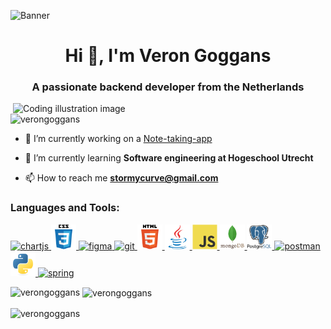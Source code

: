 ![Banner]([https://cdn.pixabay.com/photo/2023/05/23/06/51/code-8012054_1280.png](https://media.geeksforgeeks.org/wp-content/uploads/20221123153249/SkillsRequiredtoBecomeaBackendDeveloper.png))
<h1 align="center">Hi 👋, I'm Veron Goggans</h1>
<h3 align="center">A passionate backend developer from the Netherlands</h3>
<img align="right" alt="Coding illustration image" width="500" src="https://elitedigitalagency.com/blog/wp-content/uploads/2021/04/Screen-Shot-2021-04-26-at-5.43.16-PM.png">

<p align="left"> <img src="https://komarev.com/ghpvc/?username=verongoggans&label=Profile%20views&color=0e75b6&style=flat" alt="verongoggans" /> </p>

- 🔭 I’m currently working on a [Note-taking-app](https://github.com/VeronGoggans/Note-taking-app)

- 🌱 I’m currently learning **Software engineering at Hogeschool Utrecht**

- 📫 How to reach me **stormycurve@gmail.com**


<h3 align="left">Languages and Tools:</h3>
<p align="left"> <a href="https://www.chartjs.org" target="_blank" rel="noreferrer"> <img src="https://www.chartjs.org/media/logo-title.svg" alt="chartjs" width="40" height="40"/> </a> <a href="https://www.w3schools.com/css/" target="_blank" rel="noreferrer"> <img src="https://raw.githubusercontent.com/devicons/devicon/master/icons/css3/css3-original-wordmark.svg" alt="css3" width="40" height="40"/> </a> <a href="https://www.figma.com/" target="_blank" rel="noreferrer"> <img src="https://www.vectorlogo.zone/logos/figma/figma-icon.svg" alt="figma" width="40" height="40"/> </a> <a href="https://git-scm.com/" target="_blank" rel="noreferrer"> <img src="https://www.vectorlogo.zone/logos/git-scm/git-scm-icon.svg" alt="git" width="40" height="40"/> </a> <a href="https://www.w3.org/html/" target="_blank" rel="noreferrer"> <img src="https://raw.githubusercontent.com/devicons/devicon/master/icons/html5/html5-original-wordmark.svg" alt="html5" width="40" height="40"/> </a> <a href="https://www.java.com" target="_blank" rel="noreferrer"> <img src="https://raw.githubusercontent.com/devicons/devicon/master/icons/java/java-original.svg" alt="java" width="40" height="40"/> </a> <a href="https://developer.mozilla.org/en-US/docs/Web/JavaScript" target="_blank" rel="noreferrer"> <img src="https://raw.githubusercontent.com/devicons/devicon/master/icons/javascript/javascript-original.svg" alt="javascript" width="40" height="40"/> </a> <a href="https://www.mongodb.com/" target="_blank" rel="noreferrer"> <img src="https://raw.githubusercontent.com/devicons/devicon/master/icons/mongodb/mongodb-original-wordmark.svg" alt="mongodb" width="40" height="40"/> </a> <a href="https://www.postgresql.org" target="_blank" rel="noreferrer"> <img src="https://raw.githubusercontent.com/devicons/devicon/master/icons/postgresql/postgresql-original-wordmark.svg" alt="postgresql" width="40" height="40"/> </a> <a href="https://postman.com" target="_blank" rel="noreferrer"> <img src="https://www.vectorlogo.zone/logos/getpostman/getpostman-icon.svg" alt="postman" width="40" height="40"/> </a> <a href="https://www.python.org" target="_blank" rel="noreferrer"> <img src="https://raw.githubusercontent.com/devicons/devicon/master/icons/python/python-original.svg" alt="python" width="40" height="40"/> </a> <a href="https://spring.io/" target="_blank" rel="noreferrer"> <img src="https://www.vectorlogo.zone/logos/springio/springio-icon.svg" alt="spring" width="40" height="40"/> </a> </p>
<div display="flex" flex-direction="column" gap="10px">
  <p><img align="left" src="https://github-readme-stats.vercel.app/api/top-langs?username=verongoggans&show_icons=true&locale=en&layout=compact" alt="verongoggans" /></p>

  <p>&nbsp;<img align="center" src="https://github-readme-stats.vercel.app/api?username=verongoggans&show_icons=true&locale=en" alt="verongoggans" /></p>

  <p><img align="center" src="https://github-readme-streak-stats.herokuapp.com/?user=verongoggans&" alt="verongoggans" /></p>
</div>

